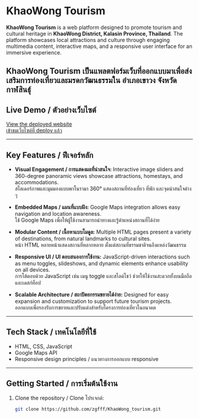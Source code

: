 # KhaoWong Tourism

**KhaoWong Tourism** is a web platform designed to promote tourism and cultural heritage in **KhaoWong District, Kalasin Province, Thailand**. The platform showcases local attractions and culture through engaging multimedia content, interactive maps, and a responsive user interface for an immersive experience.

**KhaoWong Tourism** เป็นแพลตฟอร์มเว็บที่ออกแบบมาเพื่อส่งเสริมการท่องเที่ยวและมรดกวัฒนธรรมใน **อำเภอเขาวง จังหวัดกาฬสินธุ์**
---

## Live Demo / ตัวอย่างเว็บไซต์
[View the deployed website](https://kho-wong-tourism.vercel.app/)  
[เข้าชมเว็บไซต์ที่ deploy แล้ว](https://kho-wong-tourism.vercel.app/)

---

## Key Features / ฟีเจอร์หลัก

- **Visual Engagement / การแสดงผลที่น่าสนใจ:** Interactive image sliders and 360-degree panoramic views showcase attractions, homestays, and accommodations.  
  สไลเดอร์ภาพและมุมมองแบบพาโนรามา 360° แสดงสถานที่ท่องเที่ยว ที่พัก และจุดน่าสนใจต่าง ๆ  

- **Embedded Maps / แผนที่แบบฝัง:** Google Maps integration allows easy navigation and location awareness.  
  ใช้ Google Maps เพื่อให้ผู้ใช้งานสามารถนำทางและรู้ตำแหน่งสถานที่ได้ง่าย  

- **Modular Content / เนื้อหาแบบโมดูล:** Multiple HTML pages present a variety of destinations, from natural landmarks to cultural sites.  
  หน้า HTML หลายหน้าแสดงสถานที่หลากหลาย ตั้งแต่สถานที่ธรรมชาติจนถึงแหล่งวัฒนธรรม  

- **Responsive UI / UI ตอบสนองการใช้งาน:** JavaScript-driven interactions such as menu toggles, slideshows, and dynamic elements enhance usability on all devices.  
  การโต้ตอบด้วย JavaScript เช่น เมนู toggle และสไลด์โชว์ ช่วยให้ใช้งานสะดวกทั้งบนมือถือและเดสก์ท็อป  

- **Scalable Architecture / สถาปัตยกรรมขยายได้ง่าย:** Designed for easy expansion and customization to support future tourism projects.  
  ออกแบบเพื่อรองรับการขยายและปรับแต่งสำหรับโครงการท่องเที่ยวในอนาคต

---

## Tech Stack / เทคโนโลยีที่ใช้

- HTML, CSS, JavaScript  
- Google Maps API  
- Responsive design principles / แนวทางการออกแบบ responsive

---

## Getting Started / การเริ่มต้นใช้งาน

1. Clone the repository / Clone โปรเจกต์:  
   ```bash
   git clone https://github.com/zgfff/KhaoWong_tourism.git
